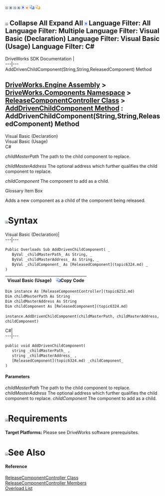 ![](dotnetimages/collapse.gif) ![](dotnetimages/expand.gif) ![](dotnetimages/collapse.gif) ![](dotnetimages/expand.gif) ![](dotnetimages/drpdown.gif) ![](dotnetimages/drpdown_orange.gif) ![](dotnetimages/copycode.gif) ![](dotnetimages/copycodeHighlight.gif)

![](dotnetimages/collapse.gif) Collapse All Expand All ![](dotnetimages/drpdown.gif) Language Filter: All  Language Filter: Multiple  Language Filter: Visual Basic (Declaration) Language Filter: Visual Basic (Usage) Language Filter: C#  
---  
DriveWorks SDK Documentation  |   
---|---  
AddDrivenChildComponent(String,String,ReleasedComponent) Method   
  
[DriveWorks.Engine Assembly](topic2156.md) > [DriveWorks.Components Namespace](topic6089.md) > [ReleaseComponentController Class](topic6252.md) > [AddDrivenChildComponent Method](topic6261.md) : AddDrivenChildComponent(String,String,ReleasedComponent) Method  
---  
  
Visual Basic (Declaration)    
Visual Basic (Usage)    
C# 

_childMasterPath_
    The path to the child component to replace.

_childMasterAddress_
    The optional address which further qualifies the child component to replace.

_childComponent_
    The component to add as a child.

Glossary Item Box

Adds a new component as a child of the component being released. 

# ![](dotnetimages/collapse.gif)Syntax

Visual Basic (Declaration)|   
---|---  
      
    
    Public Overloads Sub AddDrivenChildComponent( _
       ByVal _childMasterPath_ As String, _
       ByVal _childMasterAddress_ As String, _
       ByVal _childComponent_ As [ReleasedComponent](topic6324.md) _
    )   
  
Visual Basic (Usage)| ![](dotnetimages/copycode.gif)Copy Code  
---|---  
      
    
    Dim instance As [ReleaseComponentController](topic6252.md)
    Dim childMasterPath As String
    Dim childMasterAddress As String
    Dim childComponent As [ReleasedComponent](topic6324.md)
     
    instance.AddDrivenChildComponent(childMasterPath, childMasterAddress, childComponent)  
  
C#|   
---|---  
      
    
    public void AddDrivenChildComponent( 
       string _childMasterPath_ ,
       string _childMasterAddress_ ,
       [ReleasedComponent](topic6324.md) _childComponent_
    )  
  
#### Parameters

 _childMasterPath_
    The path to the child component to replace.
_childMasterAddress_
    The optional address which further qualifies the child component to replace.
_childComponent_
    The component to add as a child.

# ![](dotnetimages/collapse.gif)Requirements

**Target Platforms:** Please see DriveWorks software prerequisites.

# ![](dotnetimages/collapse.gif)See Also

#### Reference

[ReleaseComponentController Class](topic6252.md)   
[ReleaseComponentController Members](topic6253.md)   
[Overload List](topic6261.md)


